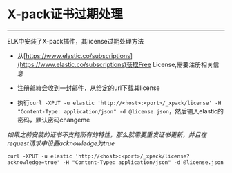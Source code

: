 # X-pack证书过期处理

------

ELK中安装了X-pack插件，其license过期处理方法

+ 从[https://www.elastic.co/subscriptions](https://www.elastic.co/subscriptions)获取Free License,需要注册相关信息

+ 注册邮箱会收到一封邮件，从给定的url下载其license

+ 执行`curl -XPUT -u elastic 'http://<host>:<port>/_xpack/license' -H "Content-Type: application/json" -d @license.json`，然后输入elastic的密码，默认密码changeme

*如果之前安装的证书不支持所有的特性，那么就需要重发证书更新，并且在request请求中设置acknowledge为true*

```
curl -XPUT -u elastic 'http://<host>:<port>/_xpack/license?acknowledge=true' -H "Content-Type: application/json" -d @license.json
```


